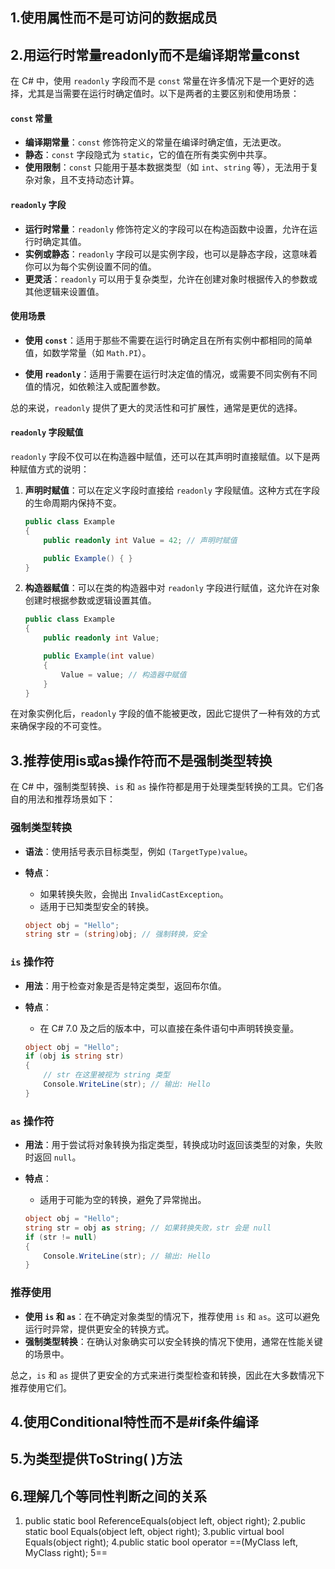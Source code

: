 ## 1.使用属性而不是可访问的数据成员
## 2.用运行时常量readonly而不是编译期常量const
在 C# 中，使用 `readonly` 字段而不是 `const` 常量在许多情况下是一个更好的选择，尤其是当需要在运行时确定值时。以下是两者的主要区别和使用场景：

#### `const` 常量
- **编译期常量**：`const` 修饰符定义的常量在编译时确定值，无法更改。
- **静态**：`const` 字段隐式为 `static`，它的值在所有类实例中共享。
- **使用限制**：`const` 只能用于基本数据类型（如 `int`、`string` 等），无法用于复杂对象，且不支持动态计算。

#### `readonly` 字段
- **运行时常量**：`readonly` 修饰符定义的字段可以在构造函数中设置，允许在运行时确定其值。
- **实例或静态**：`readonly` 字段可以是实例字段，也可以是静态字段，这意味着你可以为每个实例设置不同的值。
- **更灵活**：`readonly` 可以用于复杂类型，允许在创建对象时根据传入的参数或其他逻辑来设置值。

#### 使用场景
- **使用 `const`**：适用于那些不需要在运行时确定且在所有实例中都相同的简单值，如数学常量（如 `Math.PI`）。

- **使用 `readonly`**：适用于需要在运行时决定值的情况，或需要不同实例有不同值的情况，如依赖注入或配置参数。

总的来说，`readonly` 提供了更大的灵活性和可扩展性，通常是更优的选择。

#### `readonly` 字段赋值
`readonly` 字段不仅可以在构造器中赋值，还可以在其声明时直接赋值。以下是两种赋值方式的说明：

1. **声明时赋值**：可以在定义字段时直接给 `readonly` 字段赋值。这种方式在字段的生命周期内保持不变。

   ```csharp
   public class Example
   {
       public readonly int Value = 42; // 声明时赋值

       public Example() { }
   }
   ```

2. **构造器赋值**：可以在类的构造器中对 `readonly` 字段进行赋值，这允许在对象创建时根据参数或逻辑设置其值。

   ```csharp
   public class Example
   {
       public readonly int Value;

       public Example(int value)
       {
           Value = value; // 构造器中赋值
       }
   }
   ```

在对象实例化后，`readonly` 字段的值不能被更改，因此它提供了一种有效的方式来确保字段的不可变性。
## 3.推荐使用is或as操作符而不是强制类型转换
在 C# 中，强制类型转换、`is` 和 `as` 操作符都是用于处理类型转换的工具。它们各自的用法和推荐场景如下：

### 强制类型转换
- **语法**：使用括号表示目标类型，例如 `(TargetType)value`。
- **特点**：
  - 如果转换失败，会抛出 `InvalidCastException`。
  - 适用于已知类型安全的转换。

  ```csharp
  object obj = "Hello";
  string str = (string)obj; // 强制转换，安全
  ```

### `is` 操作符
- **用法**：用于检查对象是否是特定类型，返回布尔值。
- **特点**：
  - 在 C# 7.0 及之后的版本中，可以直接在条件语句中声明转换变量。

  ```csharp
  object obj = "Hello";
  if (obj is string str)
  {
      // str 在这里被视为 string 类型
      Console.WriteLine(str); // 输出: Hello
  }
  ```

### `as` 操作符
- **用法**：用于尝试将对象转换为指定类型，转换成功时返回该类型的对象，失败时返回 `null`。
- **特点**：
  - 适用于可能为空的转换，避免了异常抛出。

  ```csharp
  object obj = "Hello";
  string str = obj as string; // 如果转换失败，str 会是 null
  if (str != null)
  {
      Console.WriteLine(str); // 输出: Hello
  }
  ```

### 推荐使用
- **使用 `is` 和 `as`**：在不确定对象类型的情况下，推荐使用 `is` 和 `as`。这可以避免运行时异常，提供更安全的转换方式。
- **强制类型转换**：在确认对象确实可以安全转换的情况下使用，通常在性能关键的场景中。

总之，`is` 和 `as` 提供了更安全的方式来进行类型检查和转换，因此在大多数情况下推荐使用它们。
## 4.使用Conditional特性而不是#if条件编译
## 5.为类型提供ToString( )方法
## 6.理解几个等同性判断之间的关系
1. public static bool ReferenceEquals(object left, object right);
2.public static bool Equals(object left, object right);
3.public virtual bool Equals(object right);
4.public static bool operator ==(MyClass left, MyClass right);
5==
